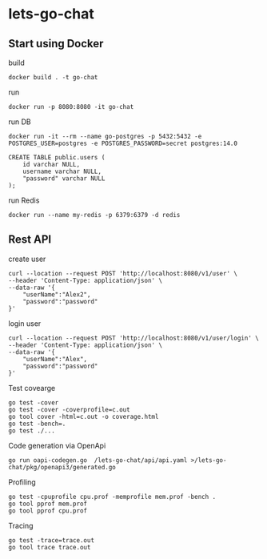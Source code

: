 # lets-go-chat

## Start using Docker

build

```
docker build . -t go-chat
```

run

```
docker run -p 8080:8080 -it go-chat
```

run DB

```
docker run -it --rm --name go-postgres -p 5432:5432 -e POSTGRES_USER=postgres -e POSTGRES_PASSWORD=secret postgres:14.0
```

```
CREATE TABLE public.users (
	id varchar NULL,
	username varchar NULL,
	"password" varchar NULL
);

```

run Redis
```
docker run --name my-redis -p 6379:6379 -d redis
```
## Rest API

create user

```
curl --location --request POST 'http://localhost:8080/v1/user' \
--header 'Content-Type: application/json' \
--data-raw '{
    "userName":"Alex2",
    "password":"password"
}'
```

login user

```
curl --location --request POST 'http://localhost:8080/v1/user/login' \
--header 'Content-Type: application/json' \
--data-raw '{
    "userName":"Alex",
    "password":"password"
}'
```

Test covearge
```
go test -cover
go test -cover -coverprofile=c.out
go tool cover -html=c.out -o coverage.html 
go test -bench=.
go test ./...
```

Code generation via OpenApi
```
go run oapi-codegen.go  /lets-go-chat/api/api.yaml >/lets-go-chat/pkg/openapi3/generated.go
```

Profiling
```
go test -cpuprofile cpu.prof -memprofile mem.prof -bench .
go tool pprof mem.prof 
go tool pprof cpu.prof
```

Tracing
```
go test -trace=trace.out
go tool trace trace.out
```